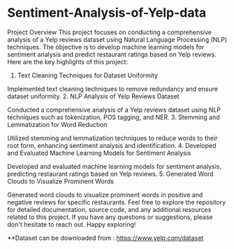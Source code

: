 # Sentiment-Analysis-of-Yelp-data

Project Overview
This project focuses on conducting a comprehensive analysis of a Yelp reviews dataset using Natural Language Processing (NLP) techniques. The objective is to develop machine learning models for sentiment analysis and predict restaurant ratings based on Yelp reviews. Here are the key highlights of this project:

1. Text Cleaning Techniques for Dataset Uniformity

Implemented text cleaning techniques to remove redundancy and ensure dataset uniformity.
2. NLP Analysis of Yelp Reviews Dataset

Conducted a comprehensive analysis of a Yelp reviews dataset using NLP techniques such as tokenization, POS tagging, and NER.
3. Stemming and Lemmatization for Word Reduction

Utilized stemming and lemmatization techniques to reduce words to their root form, enhancing sentiment analysis and identification.
4. Developed and Evaluated Machine Learning Models for Sentiment Analysis

Developed and evaluated machine learning models for sentiment analysis, predicting restaurant ratings based on Yelp reviews.
5. Generated Word Clouds to Visualize Prominent Words

Generated word clouds to visualize prominent words in positive and negative reviews for specific restaurants.
Feel free to explore the repository for detailed documentation, source code, and any additional resources related to this project. If you have any questions or suggestions, please don't hesitate to reach out. Happy exploring!

**Dataset can be downloaded from : https://www.yelp.com/dataset
